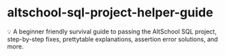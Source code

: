 # altschool-sql-project-helper-guide
💡 A beginner friendly survival guide to passing the AltSchool SQL project, step-by-step fixes, prettytable explanations, assertion error solutions, and more.

